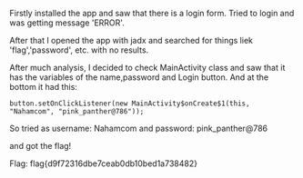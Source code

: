 Firstly installed the app and saw that there is a login form.
Tried to login and was getting message 'ERROR'.

After that I opened the app with jadx and searched for things liek 'flag','password', etc. with no results.

After much analysis, I decided to check MainActivity class and saw that it has the variables of the name,password and Login button.
And at the bottom it had this:
```
button.setOnClickListener(new MainActivity$onCreate$1(this, "Nahamcom", "pink_panther@786"));
```

So tried as username: Nahamcom
and password: pink_panther@786

and got the flag!



Flag: flag{d9f72316dbe7ceab0db10bed1a738482}